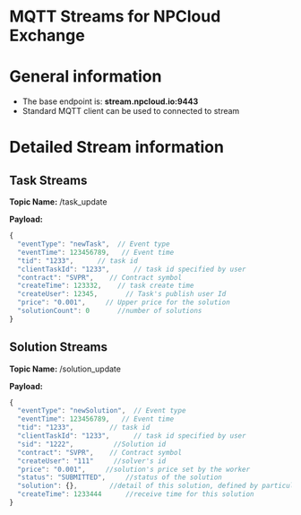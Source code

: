 # MQTT Streams for NPCloud Exchange
# General information
* The base endpoint is: **stream.npcloud.io:9443**
* Standard MQTT client can be used to connected to stream

# Detailed Stream information

## Task Streams

**Topic Name:** /task_update

**Payload:**
```javascript
{
  "eventType": "newTask",  // Event type
  "eventTime": 123456789,   // Event time
  "tid": "1233",      // task id
  "clientTaskId": "1233",      // task id specified by user
  "contract": "SVPR",    // Contract symbol
  "createTime": 123332,    // task create time
  "createUser": 12345,       // Task's publish user Id
  "price": "0.001",     // Upper price for the solution
  "solutionCount": 0       //number of solutions
}
```

## Solution Streams

**Topic Name:** /solution_update

**Payload:**
```javascript
{
  "eventType": "newSolution",  // Event type
  "eventTime": 123456789,   // Event time
  "tid": "1233",         // task id
  "clientTaskId": "1233",      // task id specified by user
  "sid": "1222",          //Solution id
  "contract": "SVPR",    // Contract symbol
  "createUser": "111"     //solver's id
  "price": "0.001",     //solution's price set by the worker
  "status": "SUBMITTED",     //status of the solution
  "solution": {},        //detail of this solution, defined by particular contracts(see contracts document)
  "createTime": 1233444      //receive time for this solution
}
```